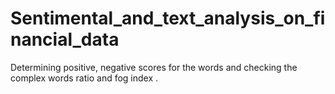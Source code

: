 # Sentimental_and_text_analysis_on_financial_data
Determining positive, negative scores for the words and checking the complex words ratio and fog index .
